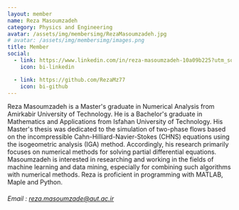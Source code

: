 ```yaml
---
layout: member
name: Reza Masoumzadeh
category: Physics and Engineering
avatar: /assets/img/membersimg/RezaMasoumzadeh.jpg
# avatar: /assets/img/membersimg/images.png
title: Member
social:
  - link: https://www.linkedin.com/in/reza-masoumzadeh-10a09b225?utm_source=share&utm_campaign=share_via&utm_content=profile&utm_medium=android_app
    icon: bi-linkedin

  - link: https://github.com/RezaMz77
    icon: bi-github
---
```


Reza Masoumzadeh is a Master's graduate in Numerical Analysis from Amirkabir University of Technology. He is a Bachelor's graduate in Mathematics and Applications from Isfahan University of Technology. His Master's thesis was dedicated to the simulation of two-phase flows based on the incompressible Cahn-Hilliard-Navier-Stokes (CHNS) equations using the isogeometric analysis (IGA) method. Accordingly, his research primarily focuses on numerical methods for solving partial differential equations. Masoumzadeh is interested in researching and working in the fields of machine learning and data mining, especially for combining such algorithms with numerical methods. Reza is proficient in programming with MATLAB, Maple and Python.

###### Email : reza.masoumzade@aut.ac.ir
